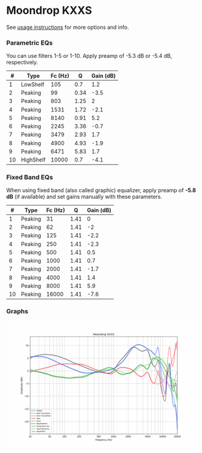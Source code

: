# Moondrop KXXS
See [usage instructions](https://github.com/jaakkopasanen/AutoEq#usage) for more options and info.

### Parametric EQs
You can use filters 1-5 or 1-10. Apply preamp of -5.3 dB or -5.4 dB, respectively.

|   # | Type      |   Fc (Hz) |    Q |   Gain (dB) |
|-----|-----------|-----------|------|-------------|
|   1 | LowShelf  |       105 | 0.7  |         1.2 |
|   2 | Peaking   |        99 | 0.34 |        -3.5 |
|   3 | Peaking   |       803 | 1.25 |         2   |
|   4 | Peaking   |      1531 | 1.72 |        -2.1 |
|   5 | Peaking   |      8140 | 0.91 |         5.2 |
|   6 | Peaking   |      2245 | 3.36 |        -0.7 |
|   7 | Peaking   |      3479 | 2.93 |         1.7 |
|   8 | Peaking   |      4900 | 4.93 |        -1.9 |
|   9 | Peaking   |      6471 | 5.83 |         1.7 |
|  10 | HighShelf |     10000 | 0.7  |        -4.1 |

### Fixed Band EQs
When using fixed band (also called graphic) equalizer, apply preamp of **-5.8 dB** (if available) and set gains manually with these parameters.

|   # | Type    |   Fc (Hz) |    Q |   Gain (dB) |
|-----|---------|-----------|------|-------------|
|   1 | Peaking |        31 | 1.41 |         0   |
|   2 | Peaking |        62 | 1.41 |        -2   |
|   3 | Peaking |       125 | 1.41 |        -2.2 |
|   4 | Peaking |       250 | 1.41 |        -2.3 |
|   5 | Peaking |       500 | 1.41 |         0.5 |
|   6 | Peaking |      1000 | 1.41 |         0.7 |
|   7 | Peaking |      2000 | 1.41 |        -1.7 |
|   8 | Peaking |      4000 | 1.41 |         1.4 |
|   9 | Peaking |      8000 | 1.41 |         5.9 |
|  10 | Peaking |     16000 | 1.41 |        -7.6 |

### Graphs
![](./Moondrop%20KXXS.png)
